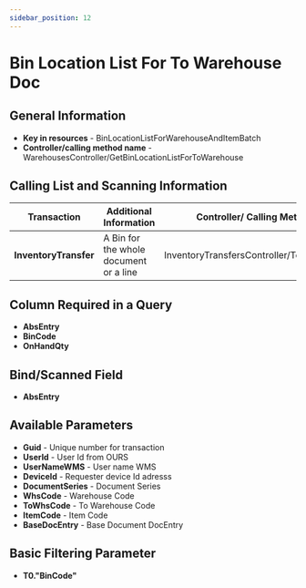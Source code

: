 ```yaml
---
sidebar_position: 12
---
```


# Bin Location List For To Warehouse Doc

## General Information

- **Key in resources** - BinLocationListForWarehouseAndItemBatch
- **Controller/calling method name** - WarehousesController/GetBinLocationListForToWarehouse

## Calling List and Scanning Information

| Transaction | Additional Information | Controller/ Calling Method Name |
| --- | --- | --- |
| **InventoryTransfer** | A Bin for the whole document or a line | InventoryTransfersController/Tobinwhsorbinscan |

## Column Required in a Query

- **AbsEntry**
- **BinCode**
- **OnHandQty**

## Bind/Scanned Field

- **AbsEntry**

## Available Parameters

- **Guid** - Unique number for transaction
- **UserId** - User Id from OURS
- **UserNameWMS** - User name WMS
- **DeviceId** - Requester device Id adresss
- **DocumentSeries** - Document Series
- **WhsCode** - Warehouse Code
- **ToWhsCode** - To Warehouse Code
- **ItemCode** - Item Code
- **BaseDocEntry** - Base Document DocEntry

## Basic Filtering Parameter

- **T0."BinCode"**
